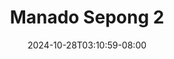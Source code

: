 --- 
title: "Manado Sepong 2"
description: "  bokeh Manado Sepong 2 tiktok   new"
date: 2024-10-28T03:10:59-08:00
file_code: "jndi2lec2svr"
draft: false
cover: "qbwetl3nqyqs4vyk.jpg"
tags: ["Manado", "Sepong", "bokep-indo", "bokep-viral", "bokep-ig"]
length: 76
fld_id: "1482557"
foldername: "ADEL KAUNANG"
categories: ["ADEL KAUNANG"]
views: 0
---